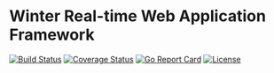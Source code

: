 # Winter Real-time Web Application Framework

[![Build Status](https://travis-ci.org/rrborja/winter.svg?branch=master)](https://travis-ci.org/rrborja/winter)
[![Coverage Status](https://coveralls.io/repos/github/rrborja/winter/badge.svg?branch=master)](https://coveralls.io/github/rrborja/winter?branch=master)
[![Go Report Card](https://goreportcard.com/badge/github.com/rrborja/winter)](https://goreportcard.com/report/github.com/rrborja/winter)
[![License](https://img.shields.io/badge/license-Apache_2-blue.svg)](./LICENSE.md)
